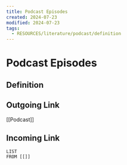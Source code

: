 ```yaml
---
title: Podcast Episodes
created: 2024-07-23
modified: 2024-07-23
tags:
  - RESOURCES/literature/podcast/definition
---
```

# Podcast Episodes
## Definition

## Outgoing Link
[[Podcast]]
## Incoming Link
```dataview
LIST
FROM [[]]
```
